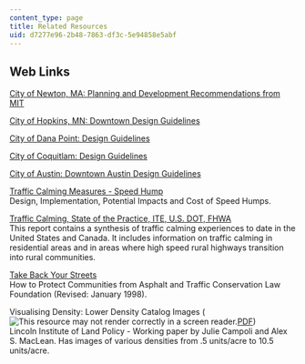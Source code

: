 ```yaml
---
content_type: page
title: Related Resources
uid: d7277e96-2b48-7863-df3c-5e94858e5abf
---
```


Web Links
---------

[City of Newton, MA: Planning and Development Recommendations from MIT](http://www.newtonma.gov/gov/planning/reports/intro.asp)

[City of Hopkins, MN: Downtown Design Guidelines](http://www.hopkinsmn.com/development/downtown.php)

[City of Dana Point: Design Guidelines](http://www.danapoint.org/)

[City of Coquitlam: Design Guidelines](http://www.coquitlam.ca/Business/Developing+Coquitlam/Strategic+Plans/Design+Guidelines.htm)

[City of Austin: Downtown Austin Design Guidelines](https://www.austintexas.gov/sites/default/files/files/Boards_and_Commissions/Design_Commission_urban_design_guidelines_for_austin.pdf)

[Traffic Calming Measures - Speed Hump](http://www.ite.org/traffic/hump.asp)  
Design, Implementation, Potential Impacts and Cost of Speed Humps.

[Traffic Calming, State of the Practice, ITE, U.S. DOT, FHWA](http://www.ite.org/traffic/tcstate.asp)  
This report contains a synthesis of traffic calming experiences to date in the United States and Canada. It includes information on traffic calming in residential areas and in areas where high speed rural highways transition into rural communities.

[Take Back Your Streets](http://contextsensitivesolutions.org/content/reading/take-back-your-streets/)  
How to Protect Communities from Asphalt and Traffic Conservation Law Foundation (Revised: January 1998).

Visualising Density: Lower Density Catalog Images (![This resource may not render correctly in a screen reader.](/images/inacessible.gif)[PDF](https://www.sanmarcostx.gov/DocumentCenter/View/2797/Visualizing-Density-Catalogue-PDF))  
Lincoln Institute of Land Policy - Working paper by Julie Campoli and Alex S. MacLean. Has images of various densities from .5 units/acre to 10.5 units/acre.